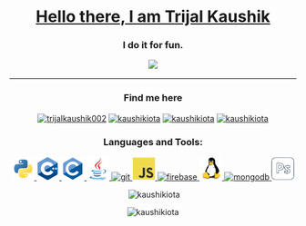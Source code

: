 <h1 align="center"><a href="https://iuseathinkpad.in" target="_blank">Hello there, I am Trijal Kaushik</a></h1>
<h3 align="center">I do it for fun.</h3>

<p align="center">
<img width ="auto"
 src="https://cdn.discordapp.com/attachments/1087598854670659615/1107328643732095108/desk.jpg">
</p>
<hr>

<h3 align="center">Find me here</h3>

<p align="center">
  <a href="https://linkedin.com/in/trijalkaushik002" target="_blank"
    ><img
      align="center"
      src="https://raw.githubusercontent.com/rahuldkjain/github-profile-readme-generator/master/src/images/icons/Social/linked-in-alt.svg"
      alt="trijalkaushik002"
      height="30"
      width="40"
  /></a>
  <a href="https://www.hackerrank.com/profile/kaushikiota" target="_blank"
    ><img
      align="center"
      src="https://raw.githubusercontent.com/rahuldkjain/github-profile-readme-generator/master/src/images/icons/Social/hackerrank.svg"
      alt="kaushikiota"
      height="30"
      width="40"
  /></a>
  <a href="https://www.leetcode.com/kaushikiota" target="_blank"
    ><img
      align="center"
      src="https://raw.githubusercontent.com/rahuldkjain/github-profile-readme-generator/master/src/images/icons/Social/leet-code.svg"
      alt="kaushikiota"
      height="30"
      width="40"
  /></a>
  <a href="https://www.codechef.com/users/kaushikiota" target="_blank"
    ><img
      align="center"
      src="https://cdn.codechef.com/images/cc-logo-mobile-1.svg"
      alt="kaushikiota"
      height="40"
      width="40"
  /></a>
</p>

<h3 align="center">Languages and Tools:</h3>
<p align="center">
 <a href="https://www.python.org" target="_blank" rel="noreferrer">
    <img
      src="https://raw.githubusercontent.com/devicons/devicon/master/icons/python/python-original.svg"
      alt="python"
      width="40"
      height="40"
    />
  </a>
  <a href="https://www.w3schools.com/cpp/" target="_blank" rel="noreferrer">
    <img
      src="https://raw.githubusercontent.com/devicons/devicon/master/icons/cplusplus/cplusplus-original.svg"
      alt="cplusplus"
      width="40"
      height="40"
    />
  </a>
 <a href="https://www.cprogramming.com/" target="_blank" rel="noreferrer">
    <img
      src="https://raw.githubusercontent.com/devicons/devicon/master/icons/c/c-original.svg"
      alt="c"
      width="40"
      height="40"
    />
  </a>
  <a href="https://www.java.com" target="_blank" rel="noreferrer">
    <img
      src="https://raw.githubusercontent.com/devicons/devicon/master/icons/java/java-original.svg"
      alt="java"
      width="40"
      height="40"
    />
  </a>
  <a href="https://git-scm.com/" target="_blank" rel="noreferrer">
    <img
      src="https://www.vectorlogo.zone/logos/git-scm/git-scm-icon.svg"
      alt="git"
      width="40"
      height="40"
    />
  </a>
  <a
    href="https://developer.mozilla.org/en-US/docs/Web/JavaScript"
    target="_blank"
    rel="noreferrer"
  >
    <img
      src="https://raw.githubusercontent.com/devicons/devicon/master/icons/javascript/javascript-original.svg"
      alt="javascript"
      width="40"
      height="40"
    />
  </a>
  <a href="https://react.dev/" target="_blank" rel="noreferrer">
    <img
      src="https://www.vectorlogo.zone/logos/reactjs/reactjs-icon.svg"
      alt="firebase"
      width="40"
      height="40"
    />
  </a>
  <a href="https://www.linux.org/" target="_blank" rel="noreferrer">
    <img
      src="https://raw.githubusercontent.com/devicons/devicon/master/icons/linux/linux-original.svg"
      alt="linux"
      width="40"
      height="40"
    />
  </a>
  <a href="https://github.com/doomemacs/doomemacs" target="_blank" rel="noreferrer">
    <img
      src="https://raw.githubusercontent.com/devicons/devicon/master/icons/mongodb/mongodb-original-wordmark.svg](https://github.com/gilbarbara/logos/blob/main/logos/emacs.svg"
      alt="mongodb"
      width="40"
      height="40"
    />
  </a>
  <a href="https://www.photoshop.com/en" target="_blank" rel="noreferrer">
    <img
      src="https://raw.githubusercontent.com/devicons/devicon/master/icons/photoshop/photoshop-line.svg"
      alt="photoshop"
      width="40"
      height="40"
    />
  </a>
</p>

<p align ="center">
  &nbsp;<img
    src="https://github-readme-stats.vercel.app/api?username=kaushikiota&show_icons=true&locale=en&hide=issues&theme=transparent"
    width="410"
    alt="kaushikiota"
  />
</p>

<p align = "center">
  <img
    src="https://github-readme-streak-stats.herokuapp.com?user=kaushikiota&theme=transparent"
    width="410"
    alt="kaushikiota"
  />
</p>
